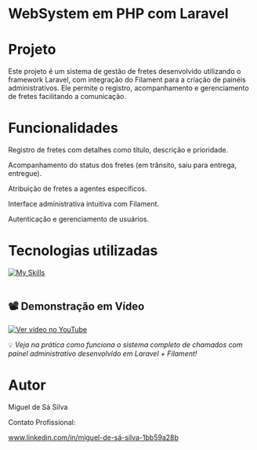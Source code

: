 # WebSystem em PHP com Laravel

# Projeto

Este projeto é um sistema de gestão de fretes desenvolvido utilizando o framework Laravel, com integração do Filament para a criação de painéis administrativos. Ele permite o registro, acompanhamento e gerenciamento de fretes facilitando a comunicação.
# Funcionalidades

Registro de fretes com detalhes como título, descrição e prioridade.

Acompanhamento do status dos fretes (em trânsito, saiu para entrega, entregue).

Atribuição de fretes a agentes específicos.

Interface administrativa intuitiva com Filament.

Autenticação e gerenciamento de usuários.


# Tecnologias utilizadas

[![My Skills](https://skillicons.dev/icons?i=php,mysql,vscode,html,css,laravel,postman)](https://skillicons.dev)<br><br>

## 📽️ Demonstração em Vídeo

[![Ver vídeo no YouTube](https://img.youtube.com/vi/1gKf0p0Tj3Q/0.jpg)](https://www.youtube.com/watch?v=1gKf0p0Tj3Q)

💡 *Veja na prática como funciona o sistema completo de chamados com painel administrativo desenvolvido em Laravel + Filament!*


# Autor
Miguel de Sá Silva

Contato Profissional: 

www.linkedin.com/in/miguel-de-sá-silva-1bb59a28b



